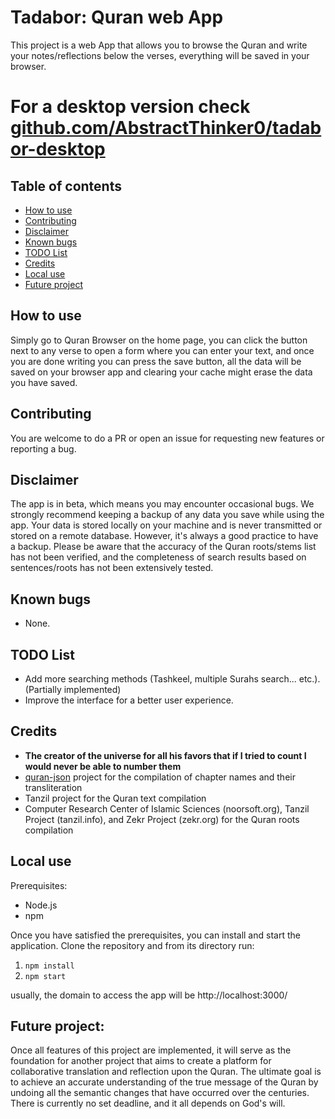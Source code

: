 # Tadabor: Quran web App

This project is a web App that allows you to browse the Quran and write your notes/reflections below the verses, everything will be saved in your browser.

# For a desktop version check [github.com/AbstractThinker0/tadabor-desktop](https://github.com/AbstractThinker0/tadabor-desktop)

## Table of contents

- [How to use](#How-to-use)
- [Contributing](#Contributing)
- [Disclaimer](#Disclaimer)
- [Known bugs](#Known-bugs)
- [TODO List](#TODO-List)
- [Credits](#Credits)
- [Local use](#Local-use)
- [Future project](#Future-project)

## How to use

Simply go to Quran Browser on the home page, you can click the button next to any verse to open a form where you can enter your text, and once you are done writing you can press the save button, all the data will be saved on your browser app and clearing your cache might erase the data you have saved.

## Contributing

You are welcome to do a PR or open an issue for requesting new features or reporting a bug.

## Disclaimer

The app is in beta, which means you may encounter occasional bugs. We strongly recommend keeping a backup of any data you save while using the app. Your data is stored locally on your machine and is never transmitted or stored on a remote database. However, it's always a good practice to have a backup. Please be aware that the accuracy of the Quran roots/stems list has not been verified, and the completeness of search results based on sentences/roots has not been extensively tested.

## Known bugs

- None.

## TODO List

- Add more searching methods (Tashkeel, multiple Surahs search... etc.). (Partially implemented)
- Improve the interface for a better user experience.

## Credits

- **The creator of the universe for all his favors that if I tried to count I would never be able to number them**
- [quran-json](https://github.com/risan/quran-json) project for the compilation of chapter names and their transliteration
- Tanzil project for the Quran text compilation
- Computer Research Center of Islamic Sciences (noorsoft.org), Tanzil Project (tanzil.info), and Zekr Project (zekr.org) for the Quran roots compilation

## Local use

Prerequisites:

- Node.js
- npm

Once you have satisfied the prerequisites, you can install and start the application. Clone the repository and from its directory run:

1. `npm install`
2. `npm start`

usually, the domain to access the app will be http://localhost:3000/

## Future project:

Once all features of this project are implemented, it will serve as the foundation for another project that aims to create a platform for collaborative translation and reflection upon the Quran. The ultimate goal is to achieve an accurate understanding of the true message of the Quran by undoing all the semantic changes that have occurred over the centuries. There is currently no set deadline, and it all depends on God's will.
